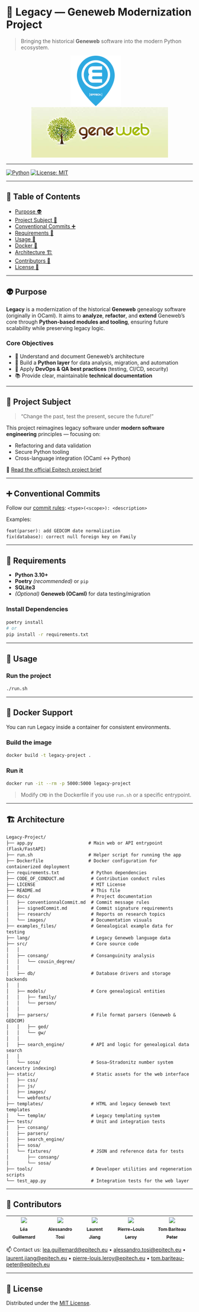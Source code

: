 # 🧬 Legacy — Geneweb Modernization Project

> Bringing the historical **Geneweb** software into the modern Python ecosystem.

<div align="center">
  <img src="docs/images/pictureEpitech.png" width="136" height="136" alt="Epitech" style="margin-right: 20px;">
  <img src="docs/images/logoGeneweb.jpeg" width="369" height="136" alt="Geneweb Modernization">
</div>

---

[![Python](https://img.shields.io/badge/python-3.10%2B-blue)]()
[![License: MIT](https://img.shields.io/badge/License-MIT-yellow.svg)](LICENSE)

---

## 📜 Table of Contents

* [Purpose 👽](#purpose)
* [Project Subject 📄](#project-subject)
* [Conventional Commits ➕](#conventional-commits)
* [Requirements 🔧](#requirements)
* [Usage 🧠](#usage)
* [Docker 🐳](#docker)
* [Architecture 🏗️](#architecture)
* [Contributors 👋](#contributors)
* [License 🔑](#license)

---

## <a id="purpose"></a> 👽 Purpose

**Legacy** is a modernization of the historical **Geneweb** genealogy software (originally in OCaml).
It aims to **analyze**, **refactor**, and **extend** Geneweb’s core through **Python-based modules and tooling**, ensuring future scalability while preserving legacy logic.

### Core Objectives

* 🧩 Understand and document Geneweb’s architecture
* 🐍 Build a **Python layer** for data analysis, migration, and automation
* 🧪 Apply **DevOps & QA best practices** (testing, CI/CD, security)
* 📚 Provide clear, maintainable **technical documentation**

---

## <a id="project-subject"></a> 📄 Project Subject

> “Change the past, test the present, secure the future!”

This project reimagines legacy software under **modern software engineering** principles — focusing on:

* Refactoring and data validation
* Secure Python tooling
* Cross-language integration (OCaml ↔ Python)

📘 [Read the official Epitech project brief](https://intra.epitech.eu/module/2025/G-ING-900/PAR-9-1/acti-705069/project/file/G-ING-900_legacy.pdf)

---

## <a id="conventional-commits"></a> ➕ Conventional Commits

Follow our [commit rules](docs/conventionnalCommit.md):
`<type>(<scope>): <description>`

Examples:

```
feat(parser): add GEDCOM date normalization
fix(database): correct null foreign key on Family
```

---

## <a id="requirements"></a> 🔧 Requirements

* **Python 3.10+**
* **Poetry** *(recommended)* or `pip`
* **SQLite3**
* *(Optional)* **Geneweb (OCaml)** for data testing/migration

### Install Dependencies

```bash
poetry install
# or
pip install -r requirements.txt
```

---

## <a id="usage"></a> 🧠 Usage

### Run the project

```bash
./run.sh
```

---

## <a id="docker"></a> 🐳 Docker Support

You can run Legacy inside a container for consistent environments.

### Build the image

```bash
docker build -t legacy-project .
```

### Run it

```bash
docker run -it --rm -p 5000:5000 legacy-project
```

> Modify `CMD` in the Dockerfile if you use `run.sh` or a specific entrypoint.

---

## <a id="architecture"></a> 🏗️ Architecture

```
Legacy-Project/
├── app.py                     # Main web or API entrypoint (Flask/FastAPI)
├── run.sh                     # Helper script for running the app
├── Dockerfile                 # Docker configuration for containerized deployment
├── requirements.txt            # Python dependencies
├── CODE_OF_CONDUCT.md          # Contribution conduct rules
├── LICENSE                     # MIT License
├── README.md                   # This file
├── docs/                       # Project documentation
│   ├── conventionnalCommit.md  # Commit message rules
│   ├── signedCommit.md         # Commit signature requirements
│   ├── research/               # Reports on research topics
│   └── images/                 # Documentation visuals
├── examples_files/             # Genealogical example data for testing
├── lang/                       # Legacy Geneweb language data
├── src/                        # Core source code
│   │
│   ├── consang/                # Consanguinity analysis
│   │   └── cousin_degree/
│   │
│   ├── db/                     # Database drivers and storage backends
│   │
│   ├── models/                 # Core genealogical entities
│   │   ├── family/
│   │   └── person/
│   │
│   ├── parsers/                # File format parsers (Geneweb & GEDCOM)
│   │   ├── ged/
│   │   └── gw/
│   │
│   ├── search_engine/          # API and logic for genealogical data search
│   │
│   └── sosa/                   # Sosa–Stradonitz number system (ancestry indexing)
├── static/                     # Static assets for the web interface
│   ├── css/
│   ├── js/
│   ├── images/
│   └── webfonts/
├── templates/                  # HTML and legacy Geneweb text templates
│   └── templm/                 # Legacy templating system
├── tests/                      # Unit and integration tests
│   ├── consang/
│   ├── parsers/
│   ├── search_engine/
│   ├── sosa/
│   └── fixtures/               # JSON and reference data for tests
│       ├── consang/
│       └── sosa/
├── tools/                      # Developer utilities and regeneration scripts
└── test_app.py                 # Integration tests for the web layer
```

---

## <a id="contributors"></a> 👋 Contributors

| [<img src="https://github.com/Steci.png?size=85" width=85><br><sub>Léa Guillemard</sub>](https://github.com/Steci) | [<img src="https://github.com/Criticat02.png?size=85" width=85><br><sub>Alessandro Tosi</sub>](https://github.com/Criticat02) | [<img src="https://github.com/laurentjiang.png?size=85" width=85><br><sub>Laurent Jiang</sub>](https://github.com/laurentjiang) | [<img src="https://github.com/Pierrelouisleroy.png?size=85" width=85><br><sub>Pierre-Louis Leroy</sub>](https://github.com/Pierrelouisleroy) | [<img src="https://github.com/Tomi-Tom.png?size=85" width=85><br><sub>Tom Bariteau Peter</sub>](https://github.com/Tomi-Tom) |
| :----------------------------------------------------------------------------------------------------------------: | :---------------------------------------------------------------------------------------------------------------------------: | :-----------------------------------------------------------------------------------------------------------------------------: | :------------------------------------------------------------------------------------------------------------------------------------------: | :--------------------------------------------------------------------------------------------------------------------------: |

📫 Contact us:
[lea.guillemard@epitech.eu](mailto:lea.guillemard@epitech.eu) •
[alessandro.tosi@epitech.eu](mailto:alessandro.tosi@epitech.eu) •
[laurent.jiang@epitech.eu](mailto:laurent.jiang@epitech.eu) •
[pierre-louis.leroy@epitech.eu](mailto:pierre-louis.leroy@epitech.eu) •
[tom.bariteau-peter@epitech.eu](mailto:tom.bariteau-peter@epitech.eu)

---

## <a id="license"></a> 🔑 License

Distributed under the [MIT License](LICENSE).
